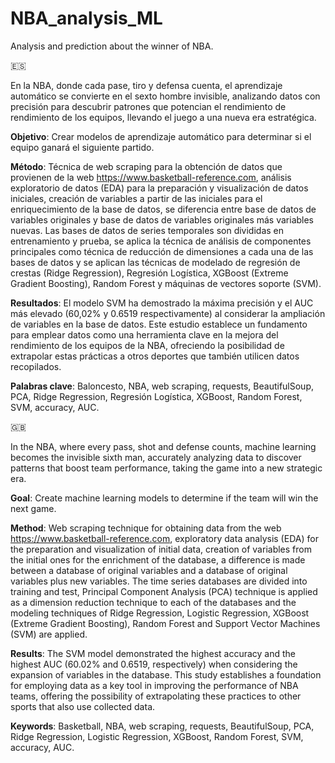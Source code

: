 # NBA_analysis_ML
Analysis and prediction about the winner of NBA.

🇪🇸

En la NBA, donde cada pase, tiro y defensa cuenta, el aprendizaje automático se convierte en el sexto hombre invisible, analizando datos con precisión para descubrir patrones que potencian el rendimiento de rendimiento de los equipos, llevando el juego a una nueva era estratégica. 

**Objetivo**: Crear modelos de aprendizaje automático para determinar si el equipo ganará el siguiente partido. 

**Método**: Técnica de web scraping para la obtención de datos que provienen de la web https://www.basketball-reference.com, análisis exploratorio de datos (EDA) para la preparación y visualización de datos iniciales, creación de variables a partir de las iniciales para el enriquecimiento de la base de datos, se diferencia entre base de datos de variables originales y base de datos de variables originales más variables nuevas. Las bases de datos de series temporales son divididas en entrenamiento y prueba, se aplica la técnica de análisis de componentes principales como técnica de reducción de dimensiones a cada una de las bases de datos y se aplican las técnicas de modelado de regresión de crestas (Ridge Regression), Regresión Logística, XGBoost (Extreme Gradient Boosting), Random Forest y máquinas de vectores soporte (SVM). 

**Resultados**: El modelo SVM ha demostrado la máxima precisión y el AUC más elevado (60,02% y 0.6519 respectivamente) al considerar la ampliación de variables en la base de datos. Este estudio establece un fundamento para emplear datos como una herramienta clave en la mejora del rendimiento de los equipos de la NBA, ofreciendo la posibilidad de extrapolar estas prácticas a otros deportes que también utilicen datos recopilados.

**Palabras clave**: Baloncesto, NBA, web scraping, requests, BeautifulSoup, PCA, Ridge Regression, Regresión Logística, XGBoost, Random Forest, SVM, accuracy, AUC.

 🇬🇧

In the NBA, where every pass, shot and defense counts, machine learning becomes the invisible sixth man, accurately analyzing data to discover patterns that boost team performance, taking the game into a new strategic era. 

**Goal**: Create machine learning models to determine if the team will win the next game. 

**Method**: Web scraping technique for obtaining data from the web https://www.basketball-reference.com, exploratory data analysis (EDA) for the preparation and visualization of initial data, creation of variables from the initial ones for the enrichment of the database, a difference is made between a database of original variables and a database of original variables plus new variables. The time series databases are divided into training and test, Principal Component Analysis (PCA) technique is applied as a dimension reduction technique to each of the databases and the modeling techniques of Ridge Regression, Logistic Regression, XGBoost (Extreme Gradient Boosting), Random Forest and Support Vector Machines (SVM) are applied. 

**Results**: The SVM model demonstrated the highest accuracy and the highest AUC (60.02% and 0.6519, respectively) when considering the expansion of variables in the database. This study establishes a foundation for employing data as a key tool in improving the performance of NBA teams, offering the possibility of extrapolating these practices to other sports that also use collected data.

**Keywords**: Basketball, NBA, web scraping, requests, BeautifulSoup, PCA, Ridge Regression, Logistic Regression, XGBoost, Random Forest, SVM, accuracy, AUC. 
